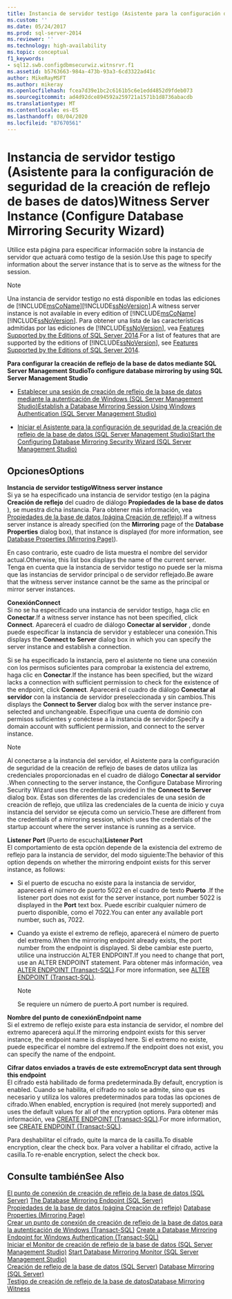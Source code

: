 ```yaml
---
title: Instancia de servidor testigo (Asistente para la configuración de seguridad de la creación de reflejo de bases de datos) | Microsoft Docs
ms.custom: ''
ms.date: 05/24/2017
ms.prod: sql-server-2014
ms.reviewer: ''
ms.technology: high-availability
ms.topic: conceptual
f1_keywords:
- sql12.swb.configdbmsecurwiz.witnsrvr.f1
ms.assetid: b5763663-984a-473b-93a3-6cd3322ad41c
author: MikeRayMSFT
ms.author: mikeray
ms.openlocfilehash: fcea7d39e1bc2c6161b5c6e1edd4852d9fdeb073
ms.sourcegitcommit: ad4d92dce894592a259721a1571b1d8736abacdb
ms.translationtype: MT
ms.contentlocale: es-ES
ms.lasthandoff: 08/04/2020
ms.locfileid: "87670561"
---
```

# <a name="witness-server-instance-configure-database-mirroring-security-wizard"></a><span data-ttu-id="d0004-102">Instancia de servidor testigo (Asistente para la configuración de seguridad de la creación de reflejo de bases de datos)</span><span class="sxs-lookup"><span data-stu-id="d0004-102">Witness Server Instance (Configure Database Mirroring Security Wizard)</span></span>
  <span data-ttu-id="d0004-103">Utilice esta página para especificar información sobre la instancia de servidor que actuará como testigo de la sesión.</span><span class="sxs-lookup"><span data-stu-id="d0004-103">Use this page to specify information about the server instance that is to serve as the witness for the session.</span></span>  
  
> [!NOTE]  
>  <span data-ttu-id="d0004-104">Una instancia de servidor testigo no está disponible en todas las ediciones de [!INCLUDE[msCoName](../../includes/msconame-md.md)][!INCLUDE[ssNoVersion](../../includes/ssnoversion-md.md)].</span><span class="sxs-lookup"><span data-stu-id="d0004-104">A witness server instance is not available in every edition of [!INCLUDE[msCoName](../../includes/msconame-md.md)][!INCLUDE[ssNoVersion](../../includes/ssnoversion-md.md)].</span></span> <span data-ttu-id="d0004-105">Para obtener una lista de las características admitidas por las ediciones de [!INCLUDE[ssNoVersion](../../includes/ssnoversion-md.md)], vea [Features Supported by the Editions of SQL Server 2014](../../getting-started/features-supported-by-the-editions-of-sql-server-2014.md).</span><span class="sxs-lookup"><span data-stu-id="d0004-105">For a list of features that are supported by the editions of [!INCLUDE[ssNoVersion](../../includes/ssnoversion-md.md)], see [Features Supported by the Editions of SQL Server 2014](../../getting-started/features-supported-by-the-editions-of-sql-server-2014.md).</span></span>  
  
 <span data-ttu-id="d0004-106">**Para configurar la creación de reflejo de la base de datos mediante SQL Server Management Studio**</span><span class="sxs-lookup"><span data-stu-id="d0004-106">**To configure database mirroring by using SQL Server Management Studio**</span></span>  
  
-   [<span data-ttu-id="d0004-107">Establecer una sesión de creación de reflejo de la base de datos mediante la autenticación de Windows &#40;SQL Server Management Studio&#41;</span><span class="sxs-lookup"><span data-stu-id="d0004-107">Establish a Database Mirroring Session Using Windows Authentication &#40;SQL Server Management Studio&#41;</span></span>](establish-database-mirroring-session-windows-authentication.md)  
  
-   [<span data-ttu-id="d0004-108">Iniciar el Asistente para la configuración de seguridad de la creación de reflejo de la base de datos &#40;SQL Server Management Studio&#41;</span><span class="sxs-lookup"><span data-stu-id="d0004-108">Start the Configuring Database Mirroring Security Wizard &#40;SQL Server Management Studio&#41;</span></span>](start-the-configuring-database-mirroring-security-wizard.md)  
  
## <a name="options"></a><span data-ttu-id="d0004-109">Opciones</span><span class="sxs-lookup"><span data-stu-id="d0004-109">Options</span></span>  
 <span data-ttu-id="d0004-110">**Instancia de servidor testigo**</span><span class="sxs-lookup"><span data-stu-id="d0004-110">**Witness server instance**</span></span>  
 <span data-ttu-id="d0004-111">Si ya se ha especificado una instancia de servidor testigo (en la página **Creación de reflejo** del cuadro de diálogo **Propiedades de la base de datos** ), se muestra dicha instancia. Para obtener más información, vea [Propiedades de la base de datos &#40;página Creación de reflejo&#41;](../../relational-databases/databases/database-properties-mirroring-page.md).</span><span class="sxs-lookup"><span data-stu-id="d0004-111">If a witness server instance is already specified (on the **Mirroring** page of the **Database Properties** dialog box), that instance is displayed (for more information, see [Database Properties &#40;Mirroring Page&#41;](../../relational-databases/databases/database-properties-mirroring-page.md)).</span></span>  
  
 <span data-ttu-id="d0004-112">En caso contrario, este cuadro de lista muestra el nombre del servidor actual.</span><span class="sxs-lookup"><span data-stu-id="d0004-112">Otherwise, this list box displays the name of the current server.</span></span> <span data-ttu-id="d0004-113">Tenga en cuenta que la instancia de servidor testigo no puede ser la misma que las instancias de servidor principal o de servidor reflejado.</span><span class="sxs-lookup"><span data-stu-id="d0004-113">Be aware that the witness server instance cannot be the same as the principal or mirror server instances.</span></span>  
  
 <span data-ttu-id="d0004-114">**Conexión**</span><span class="sxs-lookup"><span data-stu-id="d0004-114">**Connect**</span></span>  
 <span data-ttu-id="d0004-115">Si no se ha especificado una instancia de servidor testigo, haga clic en **Conectar**.</span><span class="sxs-lookup"><span data-stu-id="d0004-115">If a witness server instance has not been specified, click **Connect**.</span></span> <span data-ttu-id="d0004-116">Aparecerá el cuadro de diálogo **Conectar al servidor** , donde puede especificar la instancia de servidor y establecer una conexión.</span><span class="sxs-lookup"><span data-stu-id="d0004-116">This displays the **Connect to Server** dialog box in which you can specify the server instance and establish a connection.</span></span>  
  
 <span data-ttu-id="d0004-117">Si se ha especificado la instancia, pero el asistente no tiene una conexión con los permisos suficientes para comprobar la existencia del extremo, haga clic en **Conectar**.</span><span class="sxs-lookup"><span data-stu-id="d0004-117">If the instance has been specified, but the wizard lacks a connection with sufficient permission to check for the existence of the endpoint, click **Connect**.</span></span> <span data-ttu-id="d0004-118">Aparecerá el cuadro de diálogo **Conectar al servidor** con la instancia de servidor preseleccionada y sin cambios.</span><span class="sxs-lookup"><span data-stu-id="d0004-118">This displays the **Connect to Server** dialog box with the server instance pre-selected and unchangeable.</span></span> <span data-ttu-id="d0004-119">Especifique una cuenta de dominio con permisos suficientes y conéctese a la instancia de servidor.</span><span class="sxs-lookup"><span data-stu-id="d0004-119">Specify a domain account with sufficient permission, and connect to the server instance.</span></span>  
  
> [!NOTE]  
>  <span data-ttu-id="d0004-120">Al conectarse a la instancia del servidor, el Asistente para la configuración de seguridad de la creación de reflejo de bases de datos utiliza las credenciales proporcionadas en el cuadro de diálogo **Conectar al servidor** .</span><span class="sxs-lookup"><span data-stu-id="d0004-120">When connecting to the server instance, the Configure Database Mirroring Security Wizard uses the credentials provided in the **Connect to Server** dialog box.</span></span> <span data-ttu-id="d0004-121">Éstas son diferentes de las credenciales de una sesión de creación de reflejo, que utiliza las credenciales de la cuenta de inicio y cuya instancia del servidor se ejecuta como un servicio.</span><span class="sxs-lookup"><span data-stu-id="d0004-121">These are different from the credentials of a mirroring session, which uses the credentials of the startup account where the server instance is running as a service.</span></span>  
  
 <span data-ttu-id="d0004-122">**Listener Port** (Puerto de escucha)</span><span class="sxs-lookup"><span data-stu-id="d0004-122">**Listener Port**</span></span>  
 <span data-ttu-id="d0004-123">El comportamiento de esta opción depende de la existencia del extremo de reflejo para la instancia de servidor, del modo siguiente:</span><span class="sxs-lookup"><span data-stu-id="d0004-123">The behavior of this option depends on whether the mirroring endpoint exists for this server instance, as follows:</span></span>  
  
-   <span data-ttu-id="d0004-124">Si el puerto de escucha no existe para la instancia de servidor, aparecerá el número de puerto 5022 en el cuadro de texto **Puerto** .</span><span class="sxs-lookup"><span data-stu-id="d0004-124">If the listener port does not exist for the server instance, port number 5022 is displayed in the **Port** text box.</span></span> <span data-ttu-id="d0004-125">Puede escribir cualquier número de puerto disponible, como el 7022.</span><span class="sxs-lookup"><span data-stu-id="d0004-125">You can enter any available port number, such as, 7022.</span></span>  
  
-   <span data-ttu-id="d0004-126">Cuando ya existe el extremo de reflejo, aparecerá el número de puerto del extremo.</span><span class="sxs-lookup"><span data-stu-id="d0004-126">When the mirroring endpoint already exists, the port number from the endpoint is displayed.</span></span> <span data-ttu-id="d0004-127">Si debe cambiar este puerto, utilice una instrucción ALTER ENDPOINT.</span><span class="sxs-lookup"><span data-stu-id="d0004-127">If you need to change that port, use an ALTER ENDPOINT statement.</span></span> <span data-ttu-id="d0004-128">Para obtener más información, vea [ALTER ENDPOINT &#40;Transact-SQL&#41;](/sql/t-sql/statements/alter-endpoint-transact-sql).</span><span class="sxs-lookup"><span data-stu-id="d0004-128">For more information, see [ALTER ENDPOINT &#40;Transact-SQL&#41;](/sql/t-sql/statements/alter-endpoint-transact-sql).</span></span>  
  
    > [!NOTE]  
    >  <span data-ttu-id="d0004-129">Se requiere un número de puerto.</span><span class="sxs-lookup"><span data-stu-id="d0004-129">A port number is required.</span></span>  
  
 <span data-ttu-id="d0004-130">**Nombre del punto de conexión**</span><span class="sxs-lookup"><span data-stu-id="d0004-130">**Endpoint name**</span></span>  
 <span data-ttu-id="d0004-131">Si el extremo de reflejo existe para esta instancia de servidor, el nombre del extremo aparecerá aquí.</span><span class="sxs-lookup"><span data-stu-id="d0004-131">If the mirroring endpoint exists for this server instance, the endpoint name is displayed here.</span></span> <span data-ttu-id="d0004-132">Si el extremo no existe, puede especificar el nombre del extremo.</span><span class="sxs-lookup"><span data-stu-id="d0004-132">If the endpoint does not exist, you can specify the name of the endpoint.</span></span>  
  
 <span data-ttu-id="d0004-133">**Cifrar datos enviados a través de este extremo**</span><span class="sxs-lookup"><span data-stu-id="d0004-133">**Encrypt data sent through this endpoint**</span></span>  
 <span data-ttu-id="d0004-134">El cifrado está habilitado de forma predeterminada.</span><span class="sxs-lookup"><span data-stu-id="d0004-134">By default, encryption is enabled.</span></span> <span data-ttu-id="d0004-135">Cuando se habilita, el cifrado no solo se admite, sino que es necesario y utiliza los valores predeterminados para todas las opciones de cifrado.</span><span class="sxs-lookup"><span data-stu-id="d0004-135">When enabled, encryption is required (not merely supported) and uses the default values for all of the encryption options.</span></span> <span data-ttu-id="d0004-136">Para obtener más información, vea [CREATE ENDPOINT &#40;Transact-SQL&#41;](/sql/t-sql/statements/create-endpoint-transact-sql).</span><span class="sxs-lookup"><span data-stu-id="d0004-136">For more information, see [CREATE ENDPOINT &#40;Transact-SQL&#41;](/sql/t-sql/statements/create-endpoint-transact-sql).</span></span>  
  
 <span data-ttu-id="d0004-137">Para deshabilitar el cifrado, quite la marca de la casilla.</span><span class="sxs-lookup"><span data-stu-id="d0004-137">To disable encryption, clear the check box.</span></span> <span data-ttu-id="d0004-138">Para volver a habilitar el cifrado, active la casilla.</span><span class="sxs-lookup"><span data-stu-id="d0004-138">To re-enable encryption, select the check box.</span></span>  
  
## <a name="see-also"></a><span data-ttu-id="d0004-139">Consulte también</span><span class="sxs-lookup"><span data-stu-id="d0004-139">See Also</span></span>  
 <span data-ttu-id="d0004-140">[El punto de conexión de creación de reflejo de la base de datos &#40;SQL Server&#41;](the-database-mirroring-endpoint-sql-server.md) </span><span class="sxs-lookup"><span data-stu-id="d0004-140">[The Database Mirroring Endpoint &#40;SQL Server&#41;](the-database-mirroring-endpoint-sql-server.md) </span></span>  
 <span data-ttu-id="d0004-141">[Propiedades de la base de datos &#40;página Creación de reflejo&#41;](../../relational-databases/databases/database-properties-mirroring-page.md) </span><span class="sxs-lookup"><span data-stu-id="d0004-141">[Database Properties &#40;Mirroring Page&#41;](../../relational-databases/databases/database-properties-mirroring-page.md) </span></span>  
 <span data-ttu-id="d0004-142">[Crear un punto de conexión de creación de reflejo de la base de datos para la autenticación de Windows &#40;Transact-SQL&#41;](create-a-database-mirroring-endpoint-for-windows-authentication-transact-sql.md) </span><span class="sxs-lookup"><span data-stu-id="d0004-142">[Create a Database Mirroring Endpoint for Windows Authentication &#40;Transact-SQL&#41;](create-a-database-mirroring-endpoint-for-windows-authentication-transact-sql.md) </span></span>  
 <span data-ttu-id="d0004-143">[Iniciar el Monitor de creación de reflejo de la base de datos &#40;SQL Server Management Studio&#41;](../database-mirroring/start-database-mirroring-monitor-sql-server-management-studio.md) </span><span class="sxs-lookup"><span data-stu-id="d0004-143">[Start Database Mirroring Monitor &#40;SQL Server Management Studio&#41;](../database-mirroring/start-database-mirroring-monitor-sql-server-management-studio.md) </span></span>  
 <span data-ttu-id="d0004-144">[Creación de reflejo de la base de datos &#40;SQL Server&#41;](database-mirroring-sql-server.md) </span><span class="sxs-lookup"><span data-stu-id="d0004-144">[Database Mirroring &#40;SQL Server&#41;](database-mirroring-sql-server.md) </span></span>  
 [<span data-ttu-id="d0004-145">Testigo de creación de reflejo de la base de datos</span><span class="sxs-lookup"><span data-stu-id="d0004-145">Database Mirroring Witness</span></span>](database-mirroring-witness.md)  
  
  
